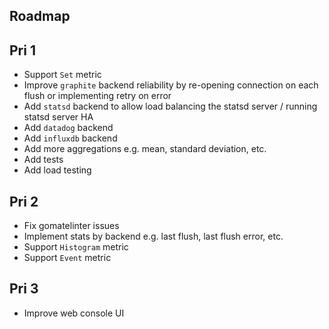 Roadmap
-------

Pri 1
-----

* Support `Set` metric
* Improve `graphite` backend reliability by re-opening connection on each flush or implementing retry on error
* Add `statsd` backend to allow load balancing the statsd server / running statsd server HA
* Add `datadog` backend
* Add `influxdb` backend
* Add more aggregations e.g. mean, standard deviation, etc.
* Add tests
* Add load testing

Pri 2
-----

* Fix gomatelinter issues
* Implement stats by backend e.g. last flush, last flush error, etc.
* Support `Histogram` metric
* Support `Event` metric

Pri 3
-----

* Improve web console UI

